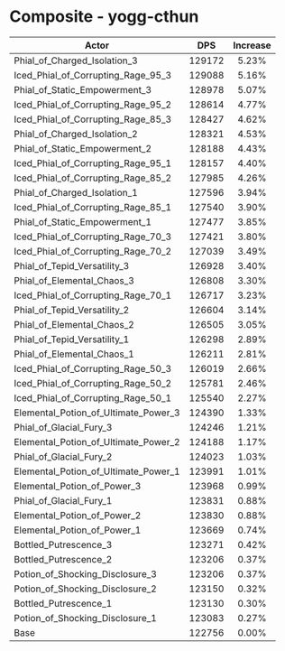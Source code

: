 # Composite - yogg-cthun
| Actor | DPS | Increase |
|---|:---:|:---:|
|Phial_of_Charged_Isolation_3|129172|5.23%|
|Iced_Phial_of_Corrupting_Rage_95_3|129088|5.16%|
|Phial_of_Static_Empowerment_3|128978|5.07%|
|Iced_Phial_of_Corrupting_Rage_95_2|128614|4.77%|
|Iced_Phial_of_Corrupting_Rage_85_3|128427|4.62%|
|Phial_of_Charged_Isolation_2|128321|4.53%|
|Phial_of_Static_Empowerment_2|128188|4.43%|
|Iced_Phial_of_Corrupting_Rage_95_1|128157|4.40%|
|Iced_Phial_of_Corrupting_Rage_85_2|127985|4.26%|
|Phial_of_Charged_Isolation_1|127596|3.94%|
|Iced_Phial_of_Corrupting_Rage_85_1|127540|3.90%|
|Phial_of_Static_Empowerment_1|127477|3.85%|
|Iced_Phial_of_Corrupting_Rage_70_3|127421|3.80%|
|Iced_Phial_of_Corrupting_Rage_70_2|127039|3.49%|
|Phial_of_Tepid_Versatility_3|126928|3.40%|
|Phial_of_Elemental_Chaos_3|126808|3.30%|
|Iced_Phial_of_Corrupting_Rage_70_1|126717|3.23%|
|Phial_of_Tepid_Versatility_2|126604|3.14%|
|Phial_of_Elemental_Chaos_2|126505|3.05%|
|Phial_of_Tepid_Versatility_1|126298|2.89%|
|Phial_of_Elemental_Chaos_1|126211|2.81%|
|Iced_Phial_of_Corrupting_Rage_50_3|126019|2.66%|
|Iced_Phial_of_Corrupting_Rage_50_2|125781|2.46%|
|Iced_Phial_of_Corrupting_Rage_50_1|125540|2.27%|
|Elemental_Potion_of_Ultimate_Power_3|124390|1.33%|
|Phial_of_Glacial_Fury_3|124246|1.21%|
|Elemental_Potion_of_Ultimate_Power_2|124188|1.17%|
|Phial_of_Glacial_Fury_2|124023|1.03%|
|Elemental_Potion_of_Ultimate_Power_1|123991|1.01%|
|Elemental_Potion_of_Power_3|123968|0.99%|
|Phial_of_Glacial_Fury_1|123831|0.88%|
|Elemental_Potion_of_Power_2|123830|0.88%|
|Elemental_Potion_of_Power_1|123669|0.74%|
|Bottled_Putrescence_3|123271|0.42%|
|Bottled_Putrescence_2|123206|0.37%|
|Potion_of_Shocking_Disclosure_3|123206|0.37%|
|Potion_of_Shocking_Disclosure_2|123150|0.32%|
|Bottled_Putrescence_1|123130|0.30%|
|Potion_of_Shocking_Disclosure_1|123083|0.27%|
|Base|122756|0.00%|
